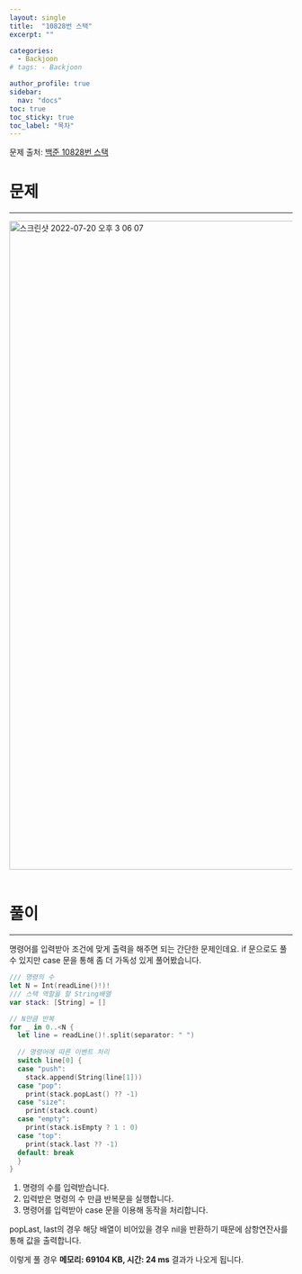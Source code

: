 ```yaml
---
layout: single
title:  "10828번 스택"
excerpt: ""

categories:
  - Backjoon
# tags: - Backjoon

author_profile: true
sidebar:
  nav: "docs"
toc: true
toc_sticky: true
toc_label: "목차"
---
```

문제 출처: [백준 10828번 스택](https://www.acmicpc.net/problem/10828)

# 문제
---
<img width="1153" alt="스크린샷 2022-07-20 오후 3 06 07" src="https://user-images.githubusercontent.com/60169777/179908721-3fba0114-915e-41c3-9348-8cf5d0880f31.png">
<br><br>

# 풀이
---
명령어를 입력받아 조건에 맞게 출력을 해주면 되는 간단한 문제인데요. if 문으로도 풀 수 있지만 case 문을 통해 좀 더 가독성 있게 풀어봤습니다.  

```swift
/// 명령의 수
let N = Int(readLine()!)!
/// 스택 역할을 할 String배열
var stack: [String] = []

// N만큼 반복
for _ in 0..<N {
  let line = readLine()!.split(separator: " ")
  
  // 명령어에 따른 이벤트 처리
  switch line[0] {
  case "push":
    stack.append(String(line[1]))
  case "pop":
    print(stack.popLast() ?? -1)
  case "size":
    print(stack.count)
  case "empty":
    print(stack.isEmpty ? 1 : 0)
  case "top":
    print(stack.last ?? -1)
  default: break
  }
}
```

1. 명령의 수를 입력받습니다.
2. 입력받은 명령의 수 만큼 반복문을 실행합니다.
3. 명령어를 입력받아 case 문을 이용해 동작을 처리합니다.

popLast, last의 경우 해당 배열이 비어있을 경우 nil을 반환하기 때문에 삼항연잔사를 통해 값을 출력합니다.

이렇게 풀 경우 **메모리: 69104 KB, 시간: 24 ms** 결과가 나오게 됩니다.